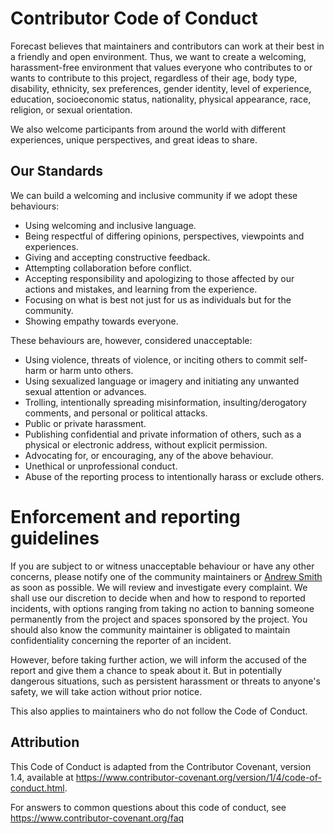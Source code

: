 # Contributor Code of Conduct
Forecast believes that maintainers and contributors can work at their best in a friendly and open environment. 
Thus, we want to create a welcoming, harassment-free environment that values everyone who contributes to or wants to contribute to this project, 
regardless of their age, body type, disability, ethnicity, sex preferences, gender identity, level of experience, education, socioeconomic status,
nationality, physical appearance, race, religion, or sexual orientation.

We also welcome participants from around the world with different experiences, unique perspectives, and great ideas to share.

## Our Standards

We can build a welcoming and inclusive community if we adopt these behaviours:
- Using welcoming and inclusive language.
- Being respectful of differing opinions, perspectives, viewpoints and experiences.
- Giving and accepting constructive feedback.
- Attempting collaboration before conflict.
- Accepting responsibility and apologizing to those affected by our actions and mistakes, and learning from the experience.
- Focusing on what is best not just for us as individuals but for the community.
- Showing empathy towards everyone.

These behaviours  are, however, considered unacceptable:
- Using violence, threats of violence, or inciting others to commit self-harm or harm unto others.
- Using sexualized language or imagery and initiating any unwanted sexual attention or advances.
- Trolling, intentionally spreading misinformation, insulting/derogatory comments, and personal or political attacks.
- Public or private harassment.
- Publishing confidential and private information of others, such as a physical or electronic address, without explicit permission.
- Advocating for, or encouraging, any of the above behaviour.
- Unethical or unprofessional conduct.
- Abuse of the reporting process to intentionally harass or exclude others.

# Enforcement and reporting guidelines

If you are subject to or witness unacceptable behaviour or have any other concerns, please notify one of the community maintainers or [Andrew Smith](https://github.com/andrew-codes) as soon as possible. We will review and investigate every complaint. We shall use our discretion to decide when and how to respond to reported incidents, with options ranging from taking no action to banning someone permanently from the project and spaces sponsored by the project. You should also know the community maintainer is obligated to maintain confidentiality concerning the reporter of an incident. 

However, before taking further action, we will inform the accused of the report and give them a chance to speak about it. But in potentially dangerous situations, such as persistent harassment or threats to anyone's safety, we will take action without prior notice.

This also applies to maintainers who do not follow the Code of Conduct. 

## Attribution
This Code of Conduct is adapted from the Contributor Covenant, version 1.4, 
available at https://www.contributor-covenant.org/version/1/4/code-of-conduct.html.

For answers to common questions about this code of conduct, see https://www.contributor-covenant.org/faq
